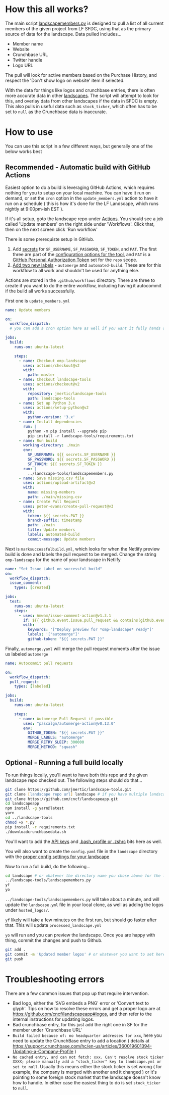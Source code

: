 # How this all works?

The main script [landscapemembers.py](landscapemembers.py) is designed to pull a list of all current members of the given project from LF SFDC, using that as the primary source of data for the landscape. Data pulled includes...

- Member name
- Website
- Crunchbase URL
- Twitter handle
- Logo URL

The pull will look for active members based on the Purchase History, and respect the 'Don't show logo on website' item if selected.

With the data for things like logos and crunchbase entries, there is often more accurate data in other [landscapes](https://landscapes.dev). The script will attempt to look for this, and overlay data from other landscapes if the data in SFDC is empty. This also pulls in useful data such as `stock_ticker`, which often has to be set to `null` as the Crunchbase data is inaccurate.

# How to use

You can use this script in a few different ways, but generally one of the below works best

## Recommended - Automatic build with GitHub Actions

Easiest option to do a build is leveraging GitHub Actions, which requires nothing for you to setup on your local machine. You can have it run on demand, or 
set the `cron` option in the `update_members.yml` action to have it run on a schedule ( this is how it's done for the LF Landscape, which runs nightly at 9:00pm-ish EST ).

If it's all setup, goto the landscape repo under [Actions](actions). You should see a job called 'Update members' on the right side under 'Workflows'. Click that, then on the next screen click 'Run workflow'

There is some prerequiste setup in GitHub.

1) Add [secrets](https://docs.github.com/en/actions/reference/encrypted-secrets) for `SF_USERNAME`, `SF_PASSWORD`, `SF_TOKEN`, and `PAT`. The first three are part of the [configuration options for the tool](https://github.com/jmertic/landscape-tools/blob/master/README.md#environment-variables), and `PAT` is a [GitHub Personal Authorization Token](https://docs.github.com/en/github/authenticating-to-github/creating-a-personal-access-token) set for the `repo` scope.
2) [Add two new labels](https://docs.github.com/en/github/managing-your-work-on-github/managing-labels#creating-a-label) - `automerge` and `automated-build`. These are for this workflow to all work and shouldn't be used for anything else.

Actions are stored in the `.github/workflows` directory. There are three to create if you want to do the entire workflow, including having it autocommit if the build all works successfully.

First one is `update_members.yml`

```yaml
name: Update members

on:
  workflow_dispatch:
  # you can add a cron option here as well if you want it fully hands off

jobs:
  build:
    runs-on: ubuntu-latest

    steps:
      - name: Checkout omp-landscape
        uses: actions/checkout@v2
        with:
          path: master
      - name: Checkout landscape-tools
        uses: actions/checkout@v2
        with:
          repository: jmertic/landscape-tools
          path: landscape-tools
      - name: Set up Python 3.x
        uses: actions/setup-python@v2
        with:
          python-version: '3.x'
      - name: Install dependencies
        run: |
          python -m pip install --upgrade pip
          pip install -r landscape-tools/requirements.txt
      - name: Run build
        working-directory: ./main
        env:
          SF_USERNAME: ${{ secrets.SF_USERNAME }}
          SF_PASSWORD: ${{ secrets.SF_PASSWORD }}
          SF_TOKEN: ${{ secrets.SF_TOKEN }}
        run: |
          ../landscape-tools/landscapemembers.py
      - name: Save missing.csv file
        uses: actions/upload-artifact@v2
        with:
          name: missing-members 
          path: ./main/missing.csv
      - name: Create Pull Request
        uses: peter-evans/create-pull-request@v3
        with:
          token: ${{ secrets.PAT }}
          branch-suffix: timestamp
          path: ./main
          title: Update members
          labels: automated-build
          commit-message: Update members
```

Next is `marksuccessfulbuild.yml`, which looks for when the Netlify preview build is done and labels the pull request to be merged. Change the string `omp-landscape` for the name of your landscape in Netlify

```yaml
name: "Set Issue Label on successful build"
on:
  workflow_dispatch:
  issue_comment:
    types: [created]

jobs:
  test:
    runs-on: ubuntu-latest
    steps:
      - uses: Amwam/issue-comment-action@v1.3.1
        if: ${{ github.event.issue.pull_request && contains(github.event.issue.labels.*.name, 'automated-build') }}
        with:
          keywords: '["Deploy preview for *omp-landscape* ready"]'
          labels: '["automerge"]'
          github-token: "${{ secrets.PAT }}"
```

Finally, `automerge.yaml` will merge the pull request moments after the issue us labeled `automerge`

```yaml
name: Autocommit pull requests

on:
  workflow_dispatch:
  pull_request:
    types: [labeled]

jobs:
  build:
    runs-on: ubuntu-latest

    steps:
      - name: Automerge Pull Request if possible
        uses: "pascalgn/automerge-action@v0.13.0"
        env:
          GITHUB_TOKEN: "${{ secrets.PAT }}"
          MERGE_LABELS: "automerge"
          MERGE_RETRY_SLEEP: 300000
          MERGE_METHOD: "squash"
```

## Optional - Running a full build locally

To run things locally, you'll want to have both this repo and the given landscape repo checked out. The following steps should do that...

```zsh
git clone https://github.com/jmertic/landscape-tools.git
git clone [landscape repo url] landscape # if you have multiple landscapes pick a new name here ;-)
git clone https://github.com/cncf/landscapeapp.git
cd landscapeapp
npm install -g yarn@latest
yarn
cd ../landscape-tools
chmod +x *.py
pip install -r requirements.txt
./downloadcrunchbasedata.sh
```

You'll want to add the [API keys](https://github.com/cncf/landscapeapp#api-keys) and [.bash_profile or .zshrc](https://github.com/cncf/landscapeapp#installing-locally) bits here as well.

You will also want to create the `config.yaml` file in the `landscape` directory with the [proper config settings for your landscape](https://github.com/jmertic/landscape-tools#configuration)

Now to run a full build, do the following...

```zsh
cd landscape # or whatever the directory name you chose above for the landscape clone itself
../landscape-tools/landscapemembers.py
yf
yo
```

`../landscape-tools/landscapemembers.py` will take about a minute, and will update the `landscape.yml` file in your local clone, as well as adding the logos under `hosted_logos/`.

`yf` likely will take a few minutes on the first run, but should go faster after that. This will update `processed_landscape.yml`

`yo` will run and you can preview the landscape. Once you are happy with thing, commit the changes and push to Github.

```zsh
git add .
git commit -m 'Updated member logos' # or whatever you want to set here
git push
```

# Troubleshooting errors

There are a few common issues that pop up that require intervention.

- Bad logo, either the 'SVG embeds a PNG' error or 'Convert text to glyph'. Tips on how to resolve these errors and get a proper logo are at https://github.com/cncf/landscapeapp#logos, and then refer to the internal instructions for updating logos.
- Bad crunchbase entry, for this just add the right one in SF for the member under 'Crunchbase URL'
- `Build failed because of: no headquarter addresses for xxx`, here you need to update the CrunchBase entry to add a location ( details at https://support.crunchbase.com/hc/en-us/articles/360019601394-Updating-a-Company-Profile )
- `No cached entry, and can not fetch: xxx. Can't resolve stock ticker XXXX; please manually add a "stock_ticker" key to landscape.yml or set to null`. Usually this means either the stock ticker is set wrong ( for example, the company is merged with another and it changed ) or it's pointing to some foreign stock market that the landscape doesn't know how to handle. In either case the easiest thing to do is set `stock_ticker` to `null`.
